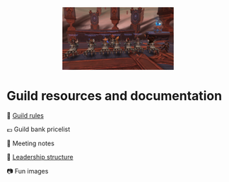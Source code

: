 <head>
<link rel="stylesheet" type="text/css" href="css/main.css">
</head>

<body>
  
<div align="center"> <img src="images/groupmount.png" alt="drawing" width="50%"/>  </div>

# Guild resources and documentation  

:page_with_curl: [Guild rules](/rules) 

:pound: Guild bank pricelist 

:closed_book: Meeting notes 

:crown: [Leadership structure](/leadership)

:camera: Fun images 
  
</body>
